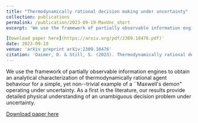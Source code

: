 ```yaml
---
title: "Thermodynamically rational decision making under uncertainty"
collection: publications
permalink: /publication/2023-09-19-MaxUnc_short
excerpt: 'We use the framework of partially observable information engines to obtain an analytical characterization of thermodynamically rational agent behaviour for a simple, yet non--trivial example of a ``Maxwell's demon" operating under uncertainty. As a first in the literature, our results provide detailed physical understanding of an unambiguous decision problem under uncertainty.

[Download paper here](https://arxiv.org/pdf/2309.10476.pdf)'
date: 2023-09-19
venue: 'arXiv preprint arXiv:2309.10476'
citation: 'Daimer, D. & Still, S. (2023). Thermodynamically rational decision making under uncertainty. arXiv preprint arXiv:2309.10476.'
---
```

We use the framework of partially observable information engines to obtain an analytical characterization of thermodynamically rational agent behaviour for a simple, yet non--trivial example of a ``Maxwell's demon" operating under uncertainty. As a first in the literature, our results provide detailed physical understanding of an unambiguous decision problem under uncertainty.

[Download paper here](https://arxiv.org/pdf/2309.10476.pdf)
